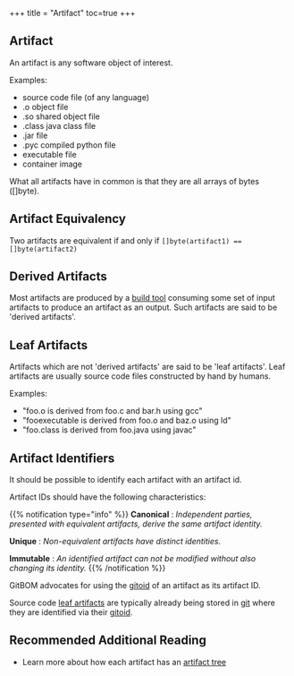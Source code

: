 +++
title = "Artifact"
toc=true
+++

## Artifact 
An artifact is any software object of interest.

Examples:

- source code file (of any language)
- .o object file
- .so shared object file
- .class java class file
- .jar file
- .pyc compiled python file
- executable file
- container image

What all artifacts have in common is that they are all arrays of bytes ([]byte).

## Artifact Equivalency

Two artifacts are equivalent if and only if `[]byte(artifact1) == []byte(artifact2)`

## Derived Artifacts

Most artifacts are produced by a [build tool](/glossary/build_tool) consuming some set of input artifacts to produce an artifact as an output.
Such artifacts are said to be 'derived artifacts'.


## Leaf Artifacts

Artifacts which are not 'derived artifacts' are said to be 'leaf artifacts'.
Leaf artifacts are usually source code files constructed by hand by humans.


Examples:

- "foo.o is derived from foo.c and bar.h using gcc"
- "fooexecutable is derived from foo.o and baz.o using ld"
- "foo.class is derived from foo.java using javac"

## Artifact Identifiers

It should be possible to identify each artifact with an artifact id.

Artifact IDs should have the following characteristics:

{{% notification type="info" %}}
**Canonical**
: *Independent parties, presented with equivalent artifacts, derive the same artifact identity.*

**Unique**
: *Non-equivalent artifacts have distinct identities.*

**Immutable**
: *An identified artifact can not be modified without also changing its identity.*
{{% /notification %}}

GitBOM advocates for using the [gitoid](/glossary/git/#git-object-id-gitoid) of an artifact as its artifact ID.

Source code [leaf artifacts](#leaf-artifacts) are typically already being stored in [git](/glossary/git) where they are identified via their [gitoid](/glossary/git/#git-object-id-gitoid).

## Recommended Additional Reading
- Learn more about how each artifact has an [artifact tree](/glossary/artifact_tree)